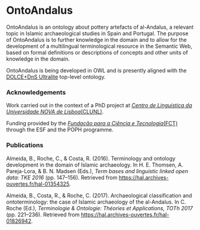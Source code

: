 # OntoAndalus
OntoAndalus is an ontology about pottery artefacts of al-Andalus, a relevant topic in Islamic archaeological studies in Spain and Portugal. The purpose of OntoAndalus is to further knowledge in the domain and to allow for the development of a multilingual terminological resource in the Semantic Web, based on formal definitions or descriptions of concepts and other units of knowledge in the domain.

OntoAndalus is being developed in OWL and is presently aligned with the [DOLCE+DnS Ultralite](http://ontologydesignpatterns.org/wiki/Ontology:DOLCE+DnS_Ultralite) top-level ontology.

### Acknowledgements
Work carried out in the context of a PhD project at [_Centro de Linguística da Universidade NOVA de Lisboa_(CLUNL)](http://clunl.fcsh.unl.pt).

Funding provided by the [_Fundação para a Ciência e Tecnologia_(FCT)](https://www.fct.pt/) through the ESF and the POPH programme.

### Publications
Almeida, B., Roche, C., & Costa, R. (2016). Terminology and ontology development in the domain of Islamic archaeology. In H. E. Thomsen, A. Pareja-Lora, & B. N. Madsen (Eds.), _Term bases and linguistic linked open data: TKE 2016_ (pp. 147–156). Retrieved from  https://hal.archives-ouvertes.fr/hal-01354325.

Almeida, B., Costa, R., & Roche, C. (2017). Archaeological classification and ontoterminology: the case of Islamic archaeology of the al-Andalus. In C. Roche (Ed.), _Terminologie & Ontologie: Théories et Applications, TOTh 2017_ (pp. 221–236). Retrieved from https://hal.archives-ouvertes.fr/hal-01826942.
